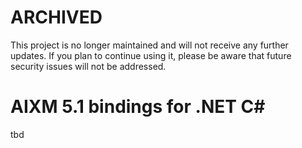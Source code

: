 # ARCHIVED

This project is no longer maintained and will not receive any further updates. If you plan to continue using it, please be aware that future security issues will not be addressed.

# AIXM 5.1 bindings for .NET C#

tbd

